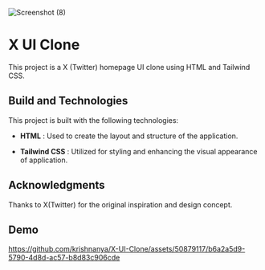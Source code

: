 
![Screenshot (8)](https://github.com/krishnanya/X-UI-Clone/assets/50879117/1008e6b0-c48d-4519-abe7-b1d6d551b84f)


# X UI Clone

This project is a X (Twitter) homepage UI clone using HTML and Tailwind CSS.

## Build and Technologies

This project is built with the following technologies:

* **HTML** : Used to create the layout and structure of the application.

* **Tailwind CSS** : Utilized for styling and enhancing the visual appearance of application.

## Acknowledgments

Thanks to X(Twitter) for the original inspiration and design concept.

## Demo



https://github.com/krishnanya/X-UI-Clone/assets/50879117/b6a2a5d9-5790-4d8d-ac57-b8d83c906cde

